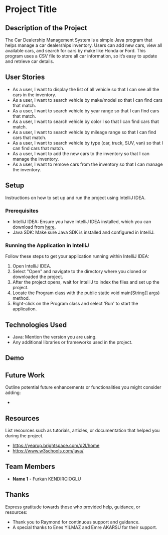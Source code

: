 # Project Title

## Description of the Project

The Car Dealership Management System is a simple Java program that helps manage a car dealerships inventory.
Users can add new cars, view all available cars, and search for cars by make like Honda or Ford.
This program uses a CSV file to store all car information, so it’s easy to update and retrieve car details.


## User Stories


- As a user, I want to display the list of all vehicle so that I can see all the cars in the inventory.
- As a user, I want to search vehicle by make/model so that I can find cars that match.
- As a user, I want to search vehicle by year range so that I can find cars that match.
- As a user, I want to search vehicle by color l so that I can find cars that match.
- As a user, I want to search vehicle by mileage range so that I can find cars that match.
- As a user, I want to search vehicle by type (car, truck, SUV, van) so that I can find cars that match.
- As a user, I want to add the new cars to the inventory so that I can manage the inventory.
- As a user, I want to remove cars from the inventory so that I can manage the inventory.


## Setup

Instructions on how to set up and run the project using IntelliJ IDEA.

### Prerequisites

- IntelliJ IDEA: Ensure you have IntelliJ IDEA installed, which you can download from [here](https://www.jetbrains.com/idea/download/).
- Java SDK: Make sure Java SDK is installed and configured in IntelliJ.

### Running the Application in IntelliJ

Follow these steps to get your application running within IntelliJ IDEA:

1. Open IntelliJ IDEA.
2. Select "Open" and navigate to the directory where you cloned or downloaded the project.
3. After the project opens, wait for IntelliJ to index the files and set up the project.
4. Locate the Program class with the public static void main(String[] args) method.
5. Right-click on the Program class and select 'Run' to start the application.

## Technologies Used

- Java: Mention the version you are using.
- Any additional libraries or frameworks used in the project.

## Demo



## Future Work

Outline potential future enhancements or functionalities you might consider adding:

-

## Resources

List resources such as tutorials, articles, or documentation that helped you during the project.

- https://yearup.brightspace.com/d2l/home
- https://www.w3schools.com/java/

## Team Members

- **Name 1** - Furkan KENDIRCIOGLU

## Thanks

Express gratitude towards those who provided help, guidance, or resources:

- Thank you to Raymond for continuous support and guidance.
- A special thanks to Enes YILMAZ and Emre AKARSU for their support.
